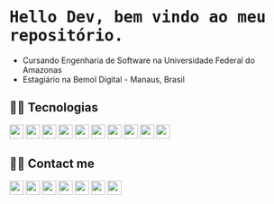 <h1 align="left"> <samp>Hello Dev, bem vindo ao meu repositório. </h1> 
  
- Cursando Engenharia de Software na Universidade Federal do Amazonas
- Estagiário na Bemol Digital - Manaus, Brasil

<h2>  👨‍💻  Tecnologias </h2>
<div>
  <img src="https://img.shields.io/badge/HTML-E34F26?style=flat-square&logo=html5&logoColor=white" height="25"/>
  <img src="https://img.shields.io/badge/CSS-1572B6?style=flat-square&logo=css3&logoColor=white" height="25"/>
  <img src="https://img.shields.io/badge/Bootstrap-563D7C?style=for-the-badge&logo=bootstrap&logoColor=white" height="25"/>
  <img src="https://img.shields.io/badge/JavaScript-F7DF1E?style=for-the-badge&logo=javascript&logoColor=black" height="25"/>
  <img src="https://img.shields.io/badge/Node.js-43853D?style=for-the-badge&logo=node.js&logoColor=white" height="25"/>
  <img src="https://img.shields.io/badge/PHP-777BB4?style=for-the-badge&logo=php&logoColor=white" height="25"/>
  <img src="https://img.shields.io/badge/Python-3776AB?style=for-the-badge&logo=python&logoColor=white" height="25"/>
  <img src="https://img.shields.io/badge/Django-092E20?style=flat-square&logo=Django&logoColor=white" height="25"/>
  <img src="https://img.shields.io/badge/Mysql-E56722?style=flat-square&logo=MySql&logoColor=white" height="25"/>
  <img src="https://img.shields.io/badge/MongoDB-4EA94B?style=for-the-badge&logo=mongodb&logoColor=white" height="25"/>
</div>

<h2> 🙋‍♂️  Contact me </h2>
<div>
  <img src="https://img.shields.io/badge/Discord-7289DA?style=for-the-badge&logo=discord&logoColor=white" height="25"/>
  <img src="https://img.shields.io/badge/Gmail-D14836?style=for-the-badge&logo=gmail&logoColor=white" height="25"/>
  <img src="https://img.shields.io/badge/Telegram-2CA5E0?style=for-the-badge&logo=telegram&logoColor=white" height="25"/>
  <img src="https://img.shields.io/badge/WhatsApp-25D366?style=for-the-badge&logo=whatsapp&logoColor=white" height="25"/>
  <img src="https://img.shields.io/badge/Instagram-E4405F?style=for-the-badge&logo=instagram&logoColor=white" height="25"/>
  <img src="https://img.shields.io/badge/LinkedIn-0077B5?style=for-the-badge&logo=linkedin&logoColor=white" height="25"/>
  <img src="https://img.shields.io/badge/Twitch-9146FF?style=for-the-badge&logo=twitch&logoColor=white" height="25"/>
</div>




